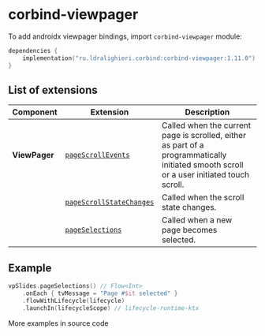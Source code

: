 ﻿
# corbind-viewpager

To add androidx viewpager bindings, import `corbind-viewpager` module:

```kotlin
dependencies {
    implementation("ru.ldralighieri.corbind:corbind-viewpager:1.11.0")
}
```

## List of extensions

| Component     | Extension                                                    | Description                                                                                                                              |
|---------------|--------------------------------------------------------------|------------------------------------------------------------------------------------------------------------------------------------------|
| **ViewPager** | [`pageScrollEvents`][ViewPager_pageScrollEvents]             | Called when the current page is scrolled, either as part of a programmatically initiated smooth scroll or a user initiated touch scroll. |
|               | [`pageScrollStateChanges`][ViewPager_pageScrollStateChanges] | Called when the scroll state changes.                                                                                                    |
|               | [`pageSelections`][ViewPager_pageSelections]                 | Called when a new page becomes selected.                                                                                                 |

## Example

```kotlin
vpSlides.pageSelections() // Flow<Int>
    .onEach { tvMessage = "Page #$it selected" }
    .flowWithLifecycle(lifecycle)
    .launchIn(lifecycleScope) // lifecycle-runtime-ktx
```

More examples in source code

[ViewPager_pageScrollEvents]: https://github.com/LDRAlighieri/Corbind/blob/master/corbind-viewpager/src/main/kotlin/ru/ldralighieri/corbind/viewpager/ViewPagerPageScrollEvents.kt
[ViewPager_pageScrollStateChanges]: https://github.com/LDRAlighieri/Corbind/blob/master/corbind-viewpager/src/main/kotlin/ru/ldralighieri/corbind/viewpager/ViewPagerPageScrollStateChanges.kt
[ViewPager_pageSelections]: https://github.com/LDRAlighieri/Corbind/blob/master/corbind-viewpager/src/main/kotlin/ru/ldralighieri/corbind/viewpager/ViewPagerPageSelections.kt
